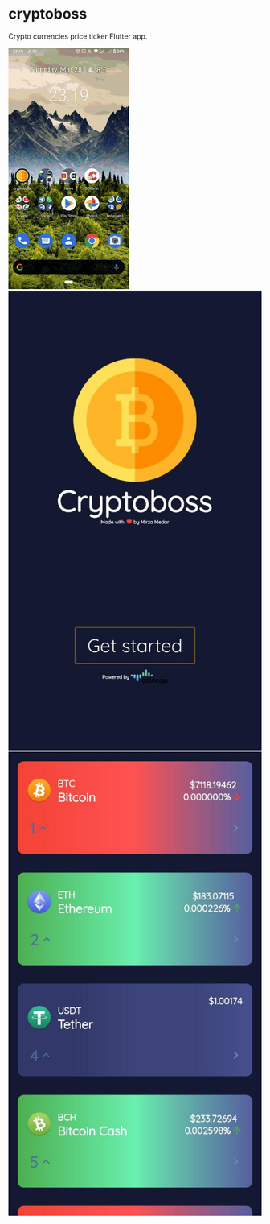 # cryptoboss

Crypto currencies price ticker Flutter app.


![Cryptoboss app](20200328-231936.gif)
![Cryptoboss app](screen1.jpg)
![Cryptoboss app](screen2.jpg)
